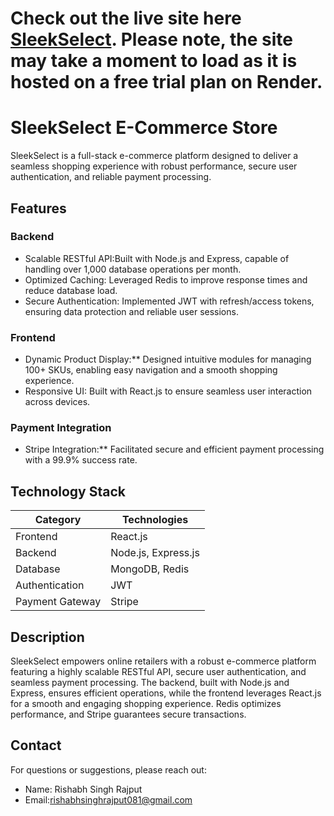 # Check out the live site here [SleekSelect](https://e-commerce-dhxz.onrender.com/). Please note, the site may take a moment to load as it is hosted on a free trial plan on Render.
# SleekSelect E-Commerce Store

SleekSelect is a full-stack e-commerce platform designed to deliver a seamless shopping experience with robust performance, secure user authentication, and reliable payment processing.

## Features

### Backend
- Scalable RESTful API:Built with Node.js and Express, capable of handling over 1,000 database operations per month.
- Optimized Caching: Leveraged Redis to improve response times and reduce database load.
- Secure Authentication: Implemented JWT with refresh/access tokens, ensuring data protection and reliable user sessions.

### Frontend
- Dynamic Product Display:** Designed intuitive modules for managing 100+ SKUs, enabling easy navigation and a smooth shopping experience.
- Responsive UI: Built with React.js to ensure seamless user interaction across devices.

### Payment Integration
- Stripe Integration:** Facilitated secure and efficient payment processing with a 99.9% success rate.

## Technology Stack

| Category           | Technologies     |
| ----------------------- | -------------------- |
| Frontend                | React.js            |
| Backend                 | Node.js, Express.js |
| Database                | MongoDB, Redis      |
| Authentication          | JWT                 |
| Payment Gateway         | Stripe              |

## Description

SleekSelect empowers online retailers with a robust e-commerce platform featuring a highly scalable RESTful API, secure user authentication, and seamless payment processing. The backend, built with Node.js and Express, ensures efficient operations, while the frontend leverages React.js for a smooth and engaging shopping experience. Redis optimizes performance, and Stripe guarantees secure transactions.

## Contact

For questions or suggestions, please reach out:

- Name: Rishabh Singh Rajput
- Email:[rishabhsinghrajput081@gmail.com](mailto:rishabhsinghrajput081@gmail.com)



